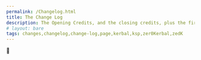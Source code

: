 ```yaml
---
permalink: /Changelog.html
title: The Change Log
description: The Opening Credits, and the closing credits, plus the first of two (or is three) end credit scenes
# layout: bare
tags: changes,changelog,change-log,page,kerbal,ksp,zer0Kerbal,zedK
---
```

<!-- hdr-changelog.md v1.0.0.1
Expanse Factions (EF)
created: 13 May 2022
updated: 05 Nov 2022
CC BY-ND 4.0 by zer0Kerbal -->  
